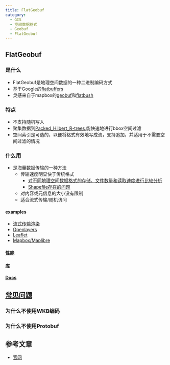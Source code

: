 ```yaml
---
title: FlatGeobuf
category:
  - GIS
  - 空间数据格式
  - Geobuf
  - FlatGeobuf
---
```

## FlatGeobuf
### 是什么
- FlatGeobuf是地理空间数据的一种二进制编码方式
- 基于Google的[flatbuffers](http://google.github.io/flatbuffers/)
- 灵感来自于mapbox的[geobuf](https://github.com/mapbox/geobuf)和[flatbush](https://github.com/mourner/flatbush)
### 特点
- 不支持随机写入
- 聚集数据到[Packed_Hilbert_R-trees](https://en.wikipedia.org/wiki/Hilbert_R-tree#Packed_Hilbert_R-trees),能快速地进行bbox空间过滤
- 空间索引是可选的，以便将格式有效地写成流，支持追加，并适用于不需要空间过滤的情况
### 什么用
- 是海量数据传输的一种方法
  - 传输速度明显快于传统格式
    - [对不同地理空间数据格式的存储、文件数量和读取速度进行比较分析](https://github.com/geografope/vectorial-spatial-formats)
    - [Shapefile存在的问题](http://switchfromshapefile.org/)
  - 对内容或元信息的大小没有限制
  - 适合流式传输/随机访问
#### examples
- [流式传输渲染](https://observablehq.com/@bjornharrtell/streaming-flatgeobuf)
- [Openlayers](https://flatgeobuf.org/examples/openlayers)
- [Leaflet](https://flatgeobuf.org/examples/leaflet/)
- [Mapbox/Maplibre](https://flatgeobuf.org/examples/maplibre/)
#### [性能](https://flatgeobuf.org/#performance)
#### [库](https://flatgeobuf.org/#supported-applications--libraries)
#### [Docs](https://flatgeobuf.org/#documentation)
## [常见问题](https://flatgeobuf.org/#faq)
### 为什么不使用WKB编码
### 为什么不使用Protobuf
## 参考文章
- [官网](https://flatgeobuf.org/)

